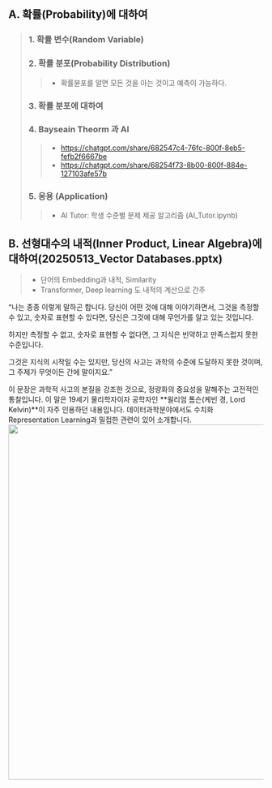 ## A. 확률(Probability)에 대하여
> ### 1. 확률 변수(Random Variable)
> ### 2. 확률 분포(Probability Distribution)
>> - 확률뷴포를 알면 모든 것을 아는 것이고 예측이 가능하다.
> ### 3. 확률 분포에 대하여
> ### 4. Bayseain Theorm 과 AI
>> - https://chatgpt.com/share/682547c4-76fc-800f-8eb5-fefb2f6667be
>> - https://chatgpt.com/share/68254f73-8b00-800f-884e-127103afe57b
> ### 5. 응용 (Application)
>> - AI Tutor: 학생 수준별 문제 제공 알고리즘 (AI_Tutor.ipynb)

## B. 선형대수의 내적(Inner Product, Linear Algebra)에 대하여(20250513_Vector Databases.pptx)
> - 단어의 Embedding과 내적, Similarity
> - Transformer, Deep learning 도 내적의 계산으로 간주



“나는 종종 이렇게 말하곤 합니다.
당신이 어떤 것에 대해 이야기하면서, 그것을 측정할 수 있고, 숫자로 표현할 수 있다면,
당신은 그것에 대해 무언가를 알고 있는 것입니다.

하지만 측정할 수 없고,
숫자로 표현할 수 없다면,
그 지식은 빈약하고 만족스럽지 못한 수준입니다.

그것은 지식의 시작일 수는 있지만,
당신의 사고는 과학의 수준에 도달하지 못한 것이며,
그 주제가 무엇이든 간에 말이지요.”

이 문장은 과학적 사고의 본질을 강조한 것으로, 정량화의 중요성을 말해주는 고전적인 통찰입니다. 이 말은 19세기 물리학자이자 공학자인 **윌리엄 톰슨(케빈 경, Lord Kelvin)**이 자주 인용하던 내용입니다.
데이터과학분야에서도 수치화 Representation Learning과 밀접한 관련이 있어 소개합니다.
<img src="https://fs-cdn.freshlearn.com/36862/cZr86S5QHmfBjX6RRmPPLordKelvin1280-u8WTD2thUu.jpg" width="700"/>

